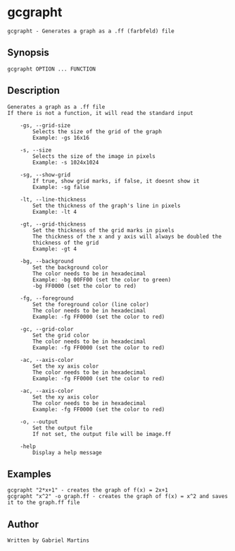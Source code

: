 # gcgrapht
	gcgrapht - Generates a graph as a .ff (farbfeld) file  

## Synopsis
	gcgrapht OPTION ... FUNCTION  

## Description
	Generates a graph as a .ff file  
	If there is not a function, it will read the standard input  
```
	-gs, --grid-size
		Selects the size of the grid of the graph
		Example: -gs 16x16

	-s, --size
		Selects the size of the image in pixels
		Example: -s 1024x1024

	-sg, --show-grid
		If true, show grid marks, if false, it doesnt show it
		Example: -sg false

	-lt, --line-thickness
		Set the thickness of the graph's line in pixels
		Example: -lt 4

	-gt, --grid-thickness
		Set the thickness of the grid marks in pixels
		The thickness of the x and y axis will always be doubled the 
		thickness of the grid
		Example: -gt 4

	-bg, --background
		Set the background color
		The color needs to be in hexadecimal
		Example: -bg 00FF00 (set the color to green)
		-bg FF0000 (set the color to red)

	-fg, --foreground
		Set the foreground color (line color)
		The color needs to be in hexadecimal
		Example: -fg FF0000 (set the color to red)

	-gc, --grid-color
		Set the grid color
		The color needs to be in hexadecimal
		Example: -fg FF0000 (set the color to red)

	-ac, --axis-color
		Set the xy axis color
		The color needs to be in hexadecimal
		Example: -fg FF0000 (set the color to red)

	-ac, --axis-color
		Set the xy axis color
		The color needs to be in hexadecimal
		Example: -fg FF0000 (set the color to red)

	-o, --output
		Set the output file
		If not set, the output file will be image.ff

	-help
		Display a help message 
```

## Examples
	gcgrapht "2*x+1" - creates the graph of f(x) = 2x+1  
	gcgrapht "x^2" -o graph.ff - creates the graph of f(x) = x^2 and saves it to the graph.ff file  
## Author
	Written by Gabriel Martins  
